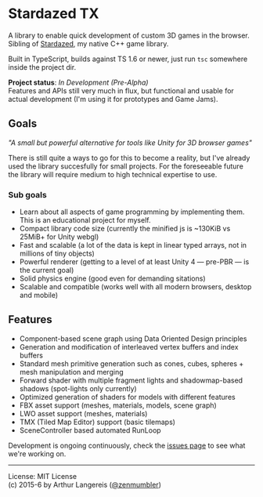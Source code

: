 Stardazed TX
============

A library to enable quick development of custom 3D games in the browser.<br>
Sibling of [Stardazed](https://github.com/stardazed/stardazed), my native C++ game library.

Built in TypeScript, builds against TS 1.6 or newer, just run `tsc` somewhere inside the project dir.

**Project status**: *In Development (Pre-Alpha)*<br>
Features and APIs still very much in flux, but functional and usable for actual development
(I'm using it for prototypes and Game Jams).

Goals
-----

_"A small but powerful alternative for tools like Unity for 3D browser games"_

There is still quite a ways to go for this to become a reality, but I've already used the library
succesfully for small projects. For the foreseeable future the library will require medium to high
technical expertise to use.

### Sub goals

- Learn about all aspects of game programming by implementing them. This is an educational project for myself.
- Compact library code size (currently the minified js is ~130KiB vs 25MiB+ for Unity webgl)
- Fast and scalable (a lot of the data is kept in linear typed arrays, not in millions of tiny objects)
- Powerful renderer (getting to a level of at least Unity 4 — pre-PBR — is the current goal)
- Solid physics engine (good even for demanding sitations)
- Scalable and compatible (works well with all modern browsers, desktop and mobile)

Features
--------

- Component-based scene graph using Data Oriented Design principles
- Generation and modification of interleaved vertex buffers and index buffers
- Standard mesh primitive generation such as cones, cubes, spheres + mesh manipulation and merging
- Forward shader with multiple fragment lights and shadowmap-based shadows (spot-lights only currently)
- Optimized generation of shaders for models with different features
- FBX asset support (meshes, materials, models, scene graph)
- LWO asset support (meshes, materials)
- TMX (Tiled Map Editor) support (basic tilemaps)
- SceneController based automated RunLoop

Development is ongoing continuously, check the [issues page](https://github.com/stardazed/stardazed-tx/issues)
to see what we're working on.

---

License: MIT License<br>
(c) 2015-6 by Arthur Langereis ([@zenmumbler](https://twitter.com/zenmumbler))
